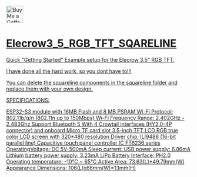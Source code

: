 <a href='https://ko-fi.com/ozinfl' target='_blank'><img height='35' style='border:0px;height:46px;' src='https://az743702.vo.msecnd.net/cdn/kofi3.png?v=0' border='0' alt='Buy Me a Coffee at ko-fi.com' />

# Elecrow3_5_RGB_TFT_SQARELINE

Quick "Getting Started" Example setup for the Elecrow 3.5" RGB TFT.

I have done all the hard work, so you dont have to!!!

You can delete the squareline components in the squareline folder and replace them with your own design. 

SPECIFICATIONS:

ESP32-S3 module with 16MB Flash and 8 MB PSRAM
Wi-Fi Protocol: 802.11b/g/n (802.11n up to 150Mbps) Wi-Fi Frequency Range: 2.402GHz - 2.483Ghz
Support Bluetooth 5
With 4 Crowtail interfaces (HY2.0-4P connector) and onboard Micro TF card slot
3.5-inch TFT LCD RGB true color LCD screen with 320*480 resolution
Driver chip: ILI9488 (16-bit parallel line)
Capacitive touch panel controller IC FT6236 series
OperatingVoltage: DC 5V-500mA
Sleep current: 
USB power supply: 6.86mA
Lithium battery power supply: 3.23mA
LiPo Battery Interface: PH2.0
Operating temperature: -10°C ~ 65°C
Active Area: 73.63(L)*49.79mm(W)
Appearance Dimensions: 106(L)x66mm(W)*13mm(H)

